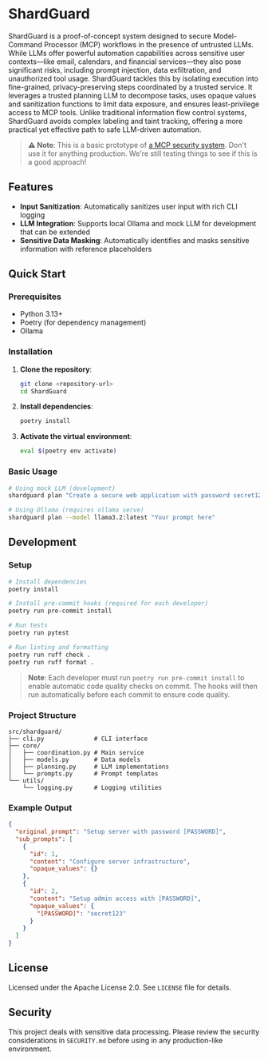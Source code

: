 # ShardGuard

ShardGuard is a proof-of-concept system designed to secure Model-Command Processor (MCP) workflows in the presence
of untrusted LLMs. While LLMs offer powerful automation capabilities across sensitive user contexts—like email,
calendars, and financial services—they also pose significant risks, including prompt injection, data exfiltration,
and unauthorized tool usage. ShardGuard tackles this by isolating execution into fine-grained, privacy-preserving
steps coordinated by a trusted service. It leverages a trusted planning LLM to decompose tasks, uses opaque values
and sanitization functions to limit data exposure, and ensures least-privilege access to MCP tools. Unlike
traditional information flow control systems, ShardGuard avoids complex labeling and taint tracking, offering a more
practical yet effective path to safe LLM-driven automation.

> **⚠️ Note**: This is a basic prototype of [a MCP security system](https://docs.google.com/document/d/1fB_DedbmW5E7MQSgXd98iNj9aQfXtajNKSEtAGUzLYI/edit?tab=t.0).
> Don't use it for anything production. We're still testing things to see if this is a good approach!

## Features

- **Input Sanitization**: Automatically sanitizes user input with rich CLI logging
- **LLM Integration**: Supports local Ollama and mock LLM for development that can be extended
- **Sensitive Data Masking**: Automatically identifies and masks sensitive information with reference placeholders

## Quick Start

### Prerequisites

- Python 3.13+
- Poetry (for dependency management)
- Ollama

### Installation

1. **Clone the repository**:

   ```bash
   git clone <repository-url>
   cd ShardGuard
   ```

2. **Install dependencies**:

   ```bash
   poetry install
   ```

3. **Activate the virtual environment**:

   ```bash
   eval $(poetry env activate)
   ```

### Basic Usage

```bash
# Using mock LLM (development)
shardguard plan "Create a secure web application with password secret123"

# Using Ollama (requires ollama serve)
shardguard plan --model llama3.2:latest "Your prompt here"
```

## Development

### Setup

```bash
# Install dependencies
poetry install

# Install pre-commit hooks (required for each developer)
poetry run pre-commit install

# Run tests
poetry run pytest

# Run linting and formatting
poetry run ruff check .
poetry run ruff format .
```

> **Note**: Each developer must run `poetry run pre-commit install` to enable automatic code quality checks on commit.
> The hooks will then run automatically before each commit to ensure code quality.

### Project Structure

```text
src/shardguard/
├── cli.py              # CLI interface
├── core/
│   ├── coordination.py # Main service
│   ├── models.py       # Data models
│   ├── planning.py     # LLM implementations
│   └── prompts.py      # Prompt templates
└── utils/
    └── logging.py      # Logging utilities
```

### Example Output

```json
{
  "original_prompt": "Setup server with password [PASSWORD]",
  "sub_prompts": [
    {
      "id": 1,
      "content": "Configure server infrastructure",
      "opaque_values": {}
    },
    {
      "id": 2,
      "content": "Setup admin access with [PASSWORD]",
      "opaque_values": {
        "[PASSWORD]": "secret123"
      }
    }
  ]
}
```

## License

Licensed under the Apache License 2.0. See `LICENSE` file for details.

## Security

This project deals with sensitive data processing. Please review the security considerations in `SECURITY.md`
before using in any production-like environment.
